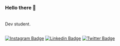 ### Hello there 👋<br><br>

Dev student. <br> <br>


[![Instagram Badge](https://img.shields.io/badge/Instagram-E4405F?style=for-the-badge&logo=instagram&logoColor=white)](https://www.instagram.com/cesar.sotnas) 
[![Linkedin Badge](https://img.shields.io/badge/LinkedIn-0077B5?style=for-the-badge&logo=linkedin&logoColor=white)](https://www.linkedin.com/in/carlos-cesar-774a7a27) 
[![Twitter Badge](https://img.shields.io/badge/Twitter-1DA1F2?style=for-the-badge&logo=twitter&logoColor=white)](https://twitter.com/CarlosCesariana)


